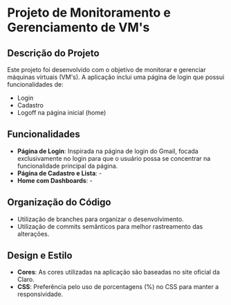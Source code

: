 # Projeto de Monitoramento e Gerenciamento de VM's

## Descrição do Projeto

Este projeto foi desenvolvido com o objetivo de monitorar e gerenciar máquinas virtuais (VM's). A aplicação inclui uma página de login que possui funcionalidades de:

- Login
- Cadastro
- Logoff na página inicial (home)

## Funcionalidades

- **Página de Login**: Inspirada na página de login do Gmail, focada exclusivamente no login para que o usuário possa se concentrar na funcionalidade principal da página.
- **Página de Cadastro e Lista**: -
- **Home com Dashboards**: -

## Organização do Código

- Utilização de branches para organizar o desenvolvimento.
- Utilização de commits semânticos para melhor rastreamento das alterações.

## Design e Estilo

- **Cores**: As cores utilizadas na aplicação são baseadas no site oficial da Claro.
- **CSS**: Preferência pelo uso de porcentagens (%) no CSS para manter a responsividade.
